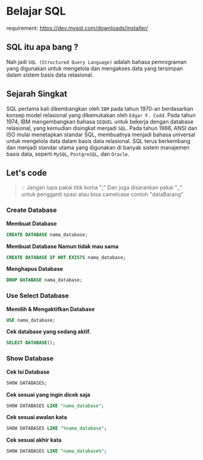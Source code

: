 # Belajar SQL

requirement: https://dev.mysql.com/downloads/installer/

## SQL itu apa bang ?

Nah jadi `SQL (Structured Query Language)` adalah bahasa pemrograman yang digunakan untuk mengelola dan mengakses data yang tersimpan dalam sistem basis data relasional. 

## Sejarah Singkat
SQL pertama kali dikembangkan oleh `IBM` pada tahun 1970-an berdasarkan konsep model relasional yang dikemukakan oleh `Edgar F. Codd`. Pada tahun 1974, IBM mengembangkan bahasa `SEQUEL` untuk bekerja dengan database relasional, yang kemudian disingkat menjadi `SQL`. Pada tahun 1986, ANSI dan ISO mulai menetapkan standar SQL, membuatnya menjadi bahasa universal untuk mengelola data dalam basis data relasional. SQL terus berkembang dan menjadi standar utama yang digunakan di banyak sistem manajemen basis data, seperti `MySQL`, `PostgreSQL`, dan `Oracle`.

## Let's code
> 💡 Jangan lupa pakai titik koma ";" Dan juga disarankan pakai "_" untuk pengganti spasi atau bisa camelcase contoh "dataBarang"


### Create Database

**Membuat Database**

```sql
CREATE DATABASE nama_database;
```

**Membuat Database Namun tidak mau sama**

```sql
CREATE DATABASE IF NOT EXISTS nama_database;
```
**Menghapus Database**

```sql
DROP DATABASE nama_database;
```

### Use Select Database

**Memilih & Mengaktifkan Database**

```sql
USE nama_database;
```

**Cek database yang sedang aktif.**

```sql
SELECT DATABASE();
```

### Show Database

**Cek Isi Database**

```sql
SHOW DATABASES;
```

**Cek sesuai yang ingin dicek saja**

```sql
SHOW DATABASES LIKE "nama_database";
```

**Cek sesuai awalan kata**

```sql
SHOW DATABASES LIKE "%nama_database";
```

**Cek sesuai akhir kata**

```sql
SHOW DATABASES LIKE "nama_database%";
```